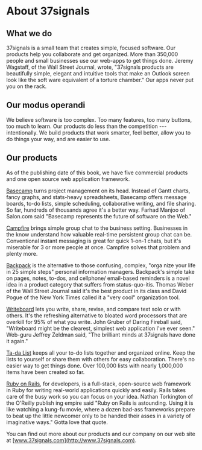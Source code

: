 About 37signals
===============

What we do
----------

37signals is a small team that creates simple, focused software. Our
products help you collaborate and get organized. More than 350,000
people and small businesses use our web-apps to get things done. Jeremy
Wagstaff, of the Wall Street Journal, wrote, \"37signals products are
beautifully simple, elegant and intuitive tools that make an Outlook
screen look like the soft ware equivalent of a torture chamber.\" Our
apps never put you on the rack.

Our modus operandi
------------------

We believe software is too complex. Too many features, too many buttons,
too much to learn. Our products do less than the competition ---
intentionally. We build products that work smarter, feel better, allow
you to do things your way, and are easier to use.

Our products
------------

As of the publishing date of this book, we have five commercial products
and one open source web application framework.

[Basecamp](http://basecamphq.com) turns project management on its head.
Instead of Gantt charts, fancy graphs, and stats-heavy spreadsheets,
Basecamp offers message boards, to-do lists, simple scheduling,
collaborative writing, and file sharing. So far, hundreds of thousands
agree it\'s a better way. Farhad Manjoo of Salon.com said \"Basecamp
represents the future of software on the Web.\"

[Campfire](http://campfirenow.com) brings simple group chat to the
business setting. Businesses in the know understand how valuable
real-time persistent group chat can be. Conventional instant messaging
is great for quick 1-on-1 chats, but it\'s miserable for 3 or more
people at once. Campfire solves that problem and plenty more.

[Backpack](http://backpackit.com) is the alternative to those confusing,
complex, \"orga nize your life in 25 simple steps\" personal information
managers. Backpack\'s simple take on pages, notes, to-dos, and
cellphone/ email-based reminders is a novel idea in a product category
that suffers from status-quo-itis. Thomas Weber of the Wall Street
Journal said it\'s the best product in its class and David Pogue of the
New York Times called it a \"very cool\" organization tool.

[Writeboard](http://www.writeboard.com) lets you write, share, revise,
and compare text solo or with others. It\'s the refreshing alternative
to bloated word processors that are overkill for 95% of what you write.
John Gruber of Daring Fireball said, \"Writeboard might be the clearest,
simplest web application I\'ve ever seen.\" Web-guru Jeffrey Zeldman
said, \"The brilliant minds at 37signals have done it again.\"

[Ta-da List](http://tadalist.com) keeps all your to-do lists together
and organized online. Keep the lists to yourself or share them with
others for easy collaboration. There\'s no easier way to get things
done. Over 100,000 lists with nearly 1,000,000 items have been created
so far.

[Ruby on Rails](http://www.rubyonrails.org), for developers, is a
full-stack, open-source web framework in Ruby for writing real-world
applications quickly and easily. Rails takes care of the busy work so
you can focus on your idea. Nathan Torkington of the O\'Reilly publish
ing empire said \"Ruby on Rails is astounding. Using it is like watching
a kung-fu movie, where a dozen bad-ass frameworks prepare to beat up the
little newcomer only to be handed their asses in a variety of
imaginative ways.\" Gotta love that quote.

You can find out more about our products and our company on our web site
at [www.37signals.com](http://www.37signals.com).
